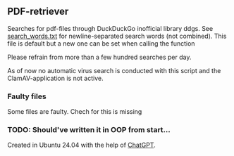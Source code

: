 

## PDF-retriever
Searches for pdf-files through DuckDuckGo inofficial library ddgs.
See [search_words.txt](search_engines_specific/duckduckgo/search_words.txt) for newline-separated search words (not combined). This file is default but a new one can be set when calling the function

Please refrain from more than a few hundred searches per day.

As of now no automatic virus search is conducted with this script and the ClamAV-application is not active.

### Faulty files
Some files are faulty. Chech for this is missing

### TODO: Should've written it in OOP from start...

Created in Ubuntu 24.04 with the help of [ChatGPT](https://chatgpt.com/share/68af8450-571c-800f-9125-dcdc9955f442).